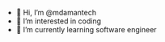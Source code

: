 - 👋 Hi, I’m @mdamantech
- 👀 I’m interested in coding 
- 🌱 I’m currently learning software engineer 

<!---
mdamantech/mdamantech is a ✨ special ✨ repository because its `README.md` (this file) appears on your GitHub profile.
You can click the Preview link to take a look at your changes.
--->
